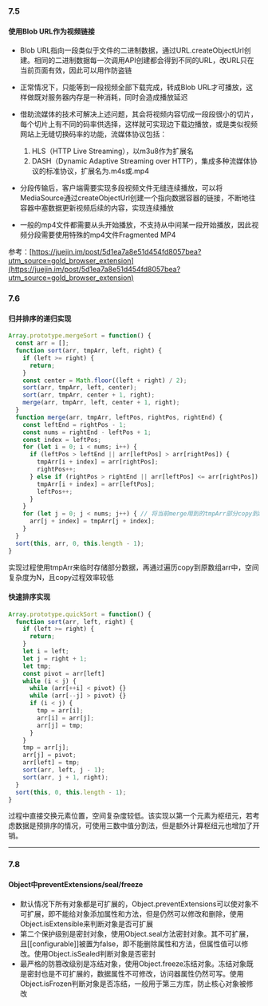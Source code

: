 ### 7.5
#### 使用Blob URL作为视频链接

* Blob URL指向一段类似于文件的二进制数据，通过URL.createObjectUrl创建。相同的二进制数据每一次调用API创建都会得到不同的URL，改URL只在当前页面有效，因此可以用作防盗链
* 正常情况下，只能等到一段视频全部下载完成，转成Blob URL才可播放，这样做既对服务器内存是一种消耗，同时会造成播放延迟
* 借助流媒体的技术可解决上述问题，其会将视频内容切成一段段很小的切片，每个切片上有不同的码率供选择，这样就可实现边下载边播放，或是类似视频网站上无缝切换码率的功能，流媒体协议包括：

    1. HLS（HTTP Live Streaming），以m3u8作为扩展名
    2. DASH（Dynamic Adaptive Streaming over HTTP），集成多种流媒体协议的标准协议，扩展名为.m4s或.mp4

* 分段传输后，客户端需要实现多段视频文件无缝连续播放，可以将MediaSource通过createObjectUrl创建一个指向数据容器的链接，不断地往容器中塞数据更新视频后续的内容，实现连续播放
* 一般的mp4文件都需要从头开始播放，不支持从中间某一段开始播放，因此视频分段需要使用特殊的mp4文件Fragmented MP4

参考：[https://juejin.im/post/5d1ea7a8e51d454fd8057bea?utm_source=gold_browser_extension](https://juejin.im/post/5d1ea7a8e51d454fd8057bea?utm_source=gold_browser_extension)

### 7.6
#### 归并排序的递归实现

```javascript
Array.prototype.mergeSort = function() {
  const arr = [];
  function sort(arr, tmpArr, left, right) {
    if (left >= right) {
      return;
    }
    const center = Math.floor((left + right) / 2);
    sort(arr, tmpArr, left, center);
    sort(arr, tmpArr, center + 1, right);
    merge(arr, tmpArr, left, center + 1, right);
  }
  function merge(arr, tmpArr, leftPos, rightPos, rightEnd) {
    const leftEnd = rightPos - 1;
    const nums = rightEnd - leftPos + 1;
    const index = leftPos;
    for (let i = 0; i < nums; i++) {
      if (leftPos > leftEnd || arr[leftPos] > arr[rightPos]) {
        tmpArr[i + index] = arr[rightPos];
        rightPos++;
      } else if (rightPos > rightEnd || arr[leftPos] <= arr[rightPos]) {
        tmpArr[i + index] = arr[leftPos];
        leftPos++; 
      }
    }
    for (let j = 0; j < nums; j++) { // 将当前merge用到的tmpArr部分copy到arr，保证arr有序
      arr[j + index] = tmpArr[j + index];
    }
  }
  sort(this, arr, 0, this.length - 1);
}
```

实现过程使用tmpArr来临时存储部分数据，再通过遍历copy到原数组arr中，空间复杂度为N，且copy过程效率较低

#### 快速排序实现

```javascript
Array.prototype.quickSort = function() {
  function sort(arr, left, right) {
    if (left >= right) {
      return;
    }
    let i = left;
    let j = right + 1;
    let tmp;
    const pivot = arr[left]
    while (i < j) {
      while (arr[++i] < pivot) {}
      while (arr[--j] > pivot) {}
      if (i < j) {
        tmp = arr[i];
        arr[i] = arr[j];
        arr[j] = tmp;
      }
    }
    tmp = arr[j];
    arr[j] = pivot;
    arr[left] = tmp;
    sort(arr, left, j - 1);
    sort(arr, j + 1, right);
  }
  sort(this, 0, this.length - 1);
}
```

过程中直接交换元素位置，空间复杂度较低。该实现以第一个元素为枢纽元，若考虑数据是预排序的情况，可使用三数中值分割法，但是额外计算枢纽元也增加了开销。

* * *
### 7.8
#### Object中preventExtensions/seal/freeze

* 默认情况下所有对象都是可扩展的，Object.preventExtensions可以使对象不可扩展，即不能给对象添加属性和方法，但是仍然可以修改和删除，使用Object.isExtensible来判断对象是否可扩展
* 第二个保护级别是密封对象，使用Object.seal方法密封对象。其不可扩展，且[[configurable]]被置为false，即不能删除属性和方法，但属性值可以修改。使用Object.isSealed判断对象是否密封
* 最严格的防篡改级别是冻结对象，使用Object.freeze冻结对象。冻结对象既是密封也是不可扩展的，数据属性不可修改，访问器属性仍然可写。使用Object.isFrozen判断对象是否冻结，一般用于第三方库，防止核心对象被修改

